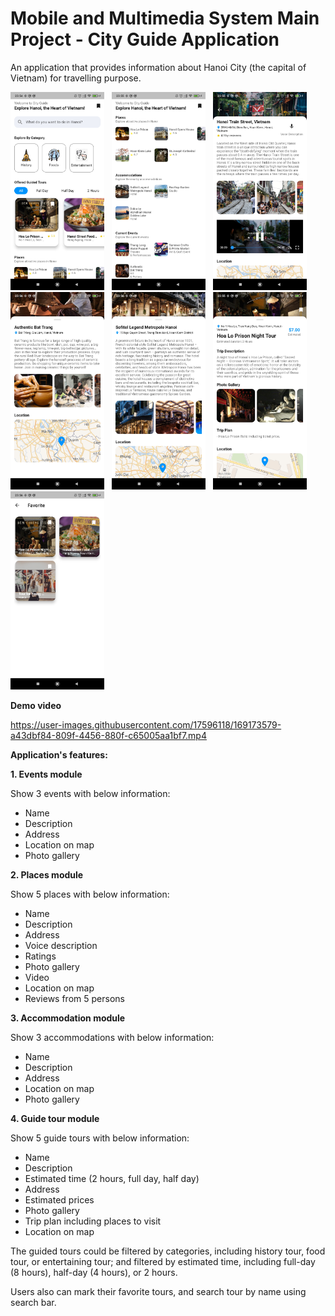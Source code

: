 # Mobile and Multimedia System Main Project - City Guide Application

An application that provides information about Hanoi City (the capital of Vietnam) for travelling purpose.

<img src="./images/main_scr1.jpg" width="150"> &nbsp; <img src="./images/main_scr2.jpg" width="150"> &nbsp; <img src="./images/place_scr.jpg" width="150"> &nbsp; <img src="./images/event_scr.jpg" width="150"> &nbsp; <img src="./images/accommodation_scr.jpg" width="150"> &nbsp; <img src="./images/guide_tour_scr.jpg" width="150"> &nbsp; <img src="./images/favorite_scr.jpg" width="150"> 

**Demo video** 

https://user-images.githubusercontent.com/17596118/169173579-a43dbf84-809f-4456-880f-c65005aa1bf7.mp4


**Application's features:**

**1. Events module**

Show 3 events with below information:
- Name
- Description
- Address
- Location on map
- Photo gallery

**2. Places module**

Show 5 places with below information:
- Name
- Description
- Address
- Voice description
- Ratings
- Photo gallery
- Video
- Location on map
- Reviews from 5 persons

**3. Accommodation module**

Show 3 accommodations with below information:
- Name
- Description
- Address
- Location on map
- Photo gallery

**4. Guide tour module**

Show 5 guide tours with below information:
- Name
- Description
- Estimated time (2 hours, full day, half day)
- Address
- Estimated prices
- Photo gallery
- Trip plan including places to visit
- Location on map

The guided tours could be filtered by categories, including history tour, food tour, or entertaining tour; and filtered by estimated time, including full-day (8 hours), half-day (4 hours), or 2 hours.

Users also can mark their favorite tours, and search tour by name using search bar.

